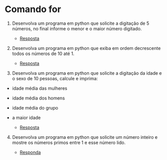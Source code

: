 # Comando for

1. Desenvolva um programa em python que solicite a digitação de 5 números, no final informe o menor e o maior número digitado.

    * [Resposta](exercicio_1.py)
    

2. Desenvolva um programa em python que exiba em ordem decrescente todos os números de 10 até 1.

    * [Resposta](exercicio_2.py)


3. Desenvolva um programa em python que solicite a digitação da idade e o sexo de 10 pessoas, calcule e imprima: 

- idade média das mulheres 
- idade média dos homens
- idade média do grupo
- a maior idade

    * [Resposta](exercicio_3.py)
    
    
4. Desenvolva um programa em python que solicite um número inteiro e mostre os números primos entre 1 e esse número lido.

    * [Responda](exercicio_4.py)

